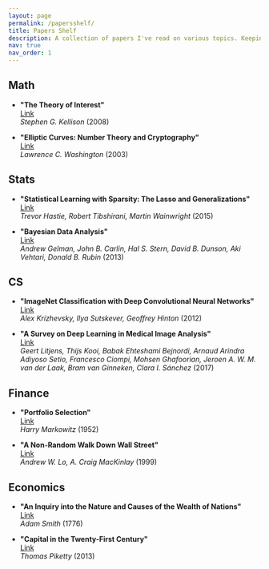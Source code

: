 ```yaml
---
layout: page
permalink: /papersshelf/
title: Papers Shelf
description: A collection of papers I've read on various topics. Keeping an organized list of the papers I've read helps in building mental models and quickly remembering the crux of the work.
nav: true
nav_order: 1
---
```

<!-- _pages/publications.md -->
<div class="publications">

## Math

- **"The Theory of Interest"**  
  [Link](https://link.springer.com/book/10.1007/978-1-4614-8356-7)  
  *Stephen G. Kellison* (2008)

- **"Elliptic Curves: Number Theory and Cryptography"**  
  [Link](https://www.crcpress.com/Elliptic-Curves-Number-Theory-and-Cryptography/Washington/p/book/9781498775200)  
  *Lawrence C. Washington* (2003)

## Stats

- **"Statistical Learning with Sparsity: The Lasso and Generalizations"**  
  [Link](https://www.crcpress.com/Statistical-Learning-with-Sparsity-The-Lasso-and-Generalizations/Hastie-Tibshirani-Wainwright/p/book/9781498712168)  
  *Trevor Hastie, Robert Tibshirani, Martin Wainwright* (2015)

- **"Bayesian Data Analysis"**  
  [Link](http://www.stat.columbia.edu/~gelman/book/)  
  *Andrew Gelman, John B. Carlin, Hal S. Stern, David B. Dunson, Aki Vehtari, Donald B. Rubin* (2013)

## CS

- **"ImageNet Classification with Deep Convolutional Neural Networks"**  
  [Link](https://dl.acm.org/doi/10.1145/3065386)  
  *Alex Krizhevsky, Ilya Sutskever, Geoffrey Hinton* (2012)

- **"A Survey on Deep Learning in Medical Image Analysis"**  
  [Link](https://ieeexplore.ieee.org/document/7801943)  
  *Geert Litjens, Thijs Kooi, Babak Ehteshami Bejnordi, Arnaud Arindra Adiyoso Setio, Francesco Ciompi, Mohsen Ghafoorian, Jeroen A. W. M. van der Laak, Bram van Ginneken, Clara I. Sánchez* (2017)

## Finance

- **"Portfolio Selection"**  
  [Link](https://www.math.ust.hk/~maykwok/courses/ma362/07F/markowitz_JF.pdf)  
  *Harry Markowitz* (1952)

- **"A Non-Random Walk Down Wall Street"**  
  [Link](https://press.princeton.edu/books/hardcover/9780691092563/a-non-random-walk-down-wall-street)  
  *Andrew W. Lo, A. Craig MacKinlay* (1999)

## Economics

- **"An Inquiry into the Nature and Causes of the Wealth of Nations"**  
  [Link](https://www.gutenberg.org/ebooks/3300)  
  *Adam Smith* (1776)

- **"Capital in the Twenty-First Century"**  
  [Link](https://www.hup.harvard.edu/catalog.php?isbn=9780674430006)  
  *Thomas Piketty* (2013)

</div>
